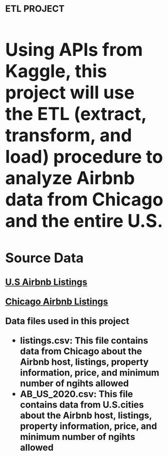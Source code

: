 <Strong><h1> ETL PROJECT <h1></Strong>
  <p> Using APIs from Kaggle, this project will use the ETL (extract, transform, and load) procedure to analyze Airbnb data from Chicago and the entire U.S. <p> 

<Strong><h2> Source Data </h2></Strong>
  <p>
    <a href="https://www.kaggle.com/rudymizrahi/airbnb-listings-in-major-us-cities-deloitte-ml"> U.S Airbnb Listings</a>
  </p>
  <p>
    <a href="https://www.kaggle.com/jinbonnie/chicago-airbnb-open-data/version/1"> Chicago Airbnb Listings </a>
  <p> Data files used in this project <p>
     <ul>
       <li><b>listings.csv</b>: This file contains data from Chicago about the Airbnb host, listings, property information, price, and minimum number of ngihts allowed</li>
       <li>AB_US_2020<b>.csv</b>: This file contains data from U.S.cities about the Airbnb host, listings, property information, price, and minimum number of ngihts allowed</li>
      </ul>
  
